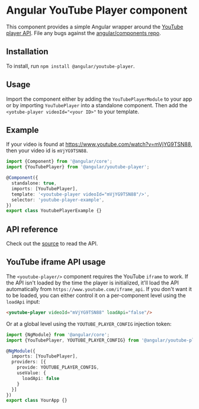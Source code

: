 # Angular YouTube Player component

This component provides a simple Angular wrapper around the
[YouTube player API](https://developers.google.com/youtube/iframe_api_reference).
File any bugs against the [angular/components repo](https://github.com/angular/components/issues).

## Installation
To install, run `npm install @angular/youtube-player`.

## Usage
Import the component either by adding the `YouTubePlayerModule` to your app or  by importing
`YouTubePlayer` into a standalone component. Then add the `<yotube-player videoId="<your ID>"`
to your template.

## Example
If your video is found at https://www.youtube.com/watch?v=mVjYG9TSN88, then your video id is `mVjYG9TSN88`.

```typescript
import {Component} from '@angular/core';
import {YouTubePlayer} from '@angular/youtube-player';

@Component({
  standalone: true,
  imports: [YouTubePlayer],
  template: '<youtube-player videoId="mVjYG9TSN88"/>',
  selector: 'youtube-player-example',
})
export class YoutubePlayerExample {}
```

## API reference
Check out the [source](./youtube-player.ts) to read the API.

## YouTube iframe API usage
The `<youtube-player/>` component requires the YouTube `iframe` to work. If the API isn't loaded
by the time the player is initialized, it'll load the API automatically from `https://www.youtube.com/iframe_api`.
If you don't want it to be loaded, you can either control it on a per-component level using the
`loadApi` input:

```html
<youtube-player videoId="mVjYG9TSN88" loadApi="false"/>
```

Or at a global level using the `YOUTUBE_PLAYER_CONFIG` injection token:

```typescript
import {NgModule} from '@angular/core';
import {YouTubePlayer, YOUTUBE_PLAYER_CONFIG} from '@angular/youtube-player';

@NgModule({
  imports: [YouTubePlayer],
  providers: [{
    provide: YOUTUBE_PLAYER_CONFIG,
    useValue: {
      loadApi: false
    }
  }]
})
export class YourApp {}
```
